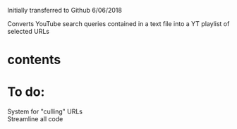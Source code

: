 Initially transferred to Github 6/06/2018


Converts YouTube search queries contained in a text file into a YT playlist of selected URLs

# contents

# To do:  
System for "culling" URLs  
Streamline all code  
